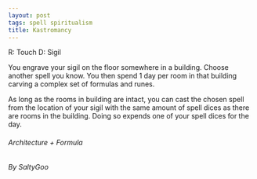 ```yaml
---
layout: post
tags: spell spiritualism
title: Kastromancy
---
```


R: Touch  D: Sigil

You engrave your sigil on the floor somewhere in a building. Choose another spell you know. You then spend 1 day per room in that building carving a complex set of formulas and runes.

As long as the rooms in building are intact, you can cast the chosen spell from the location of your sigil with the same amount of spell dices as there are rooms in the building. Doing so expends one of your spell dices for the day.

###### *Architecture + Formula*

###### By SaltyGoo
